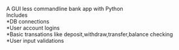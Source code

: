 A GUI less commandline bank app with Python <br>
Includes<br>
*DB connections <br>
*User account logins <br>
*Basic transations like deposit,withdraw,transfer,balance checking <br>
*User input validations
